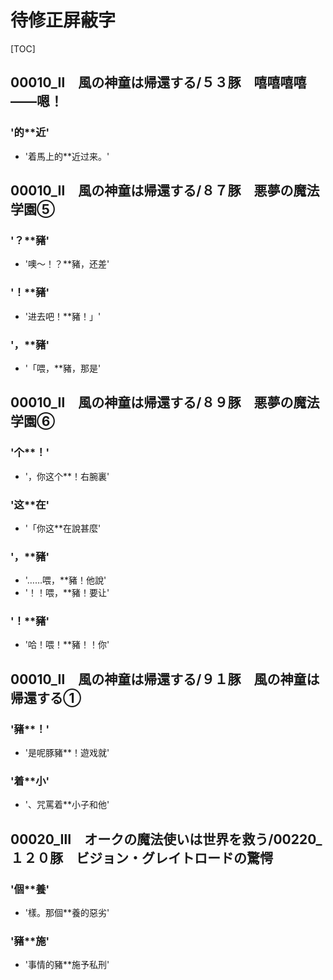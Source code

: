 # 待修正屏蔽字

[TOC]

## 00010_Ⅱ　風の神童は帰還する/５３豚　嘻嘻嘻嘻——嗯！

### '的**近'

- '着馬上的**近过来。'


## 00010_Ⅱ　風の神童は帰還する/８７豚　悪夢の魔法学園⑤

### '？**豬'

- '噢～！？**豬，还差'

### '！**豬'

- '进去吧！**豬！」'

### '，**豬'

- '「喂，**豬，那是'


## 00010_Ⅱ　風の神童は帰還する/８９豚　悪夢の魔法学園⑥

### '个**！'

- '，你这个**！右腕裏'

### '这**在'

- '「你这**在說甚麼'

### '，**豬'

- '……喂，**豬！他說'
- '！！喂，**豬！要让'

### '！**豬'

- '哈！喂！**豬！！你'


## 00010_Ⅱ　風の神童は帰還する/９１豚　風の神童は帰還する①

### '豬**！'

- '是呢豚豬**！遊戏就'

### '着**小'

- '、咒罵着**小子和他'


## 00020_Ⅲ　オークの魔法使いは世界を救う/00220_１２０豚　ビジョン・グレイトロードの驚愕

### '個**養'

- '樣。那個**養的惡劣'

### '豬**施'

- '事情的豬**施予私刑'
